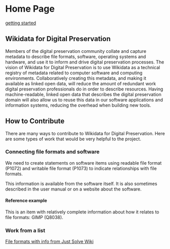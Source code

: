 Home Page
=========

[getting started](getting-started/)

## Wikidata for Digital Preservation
Members of the digital preservation community collate and capture metadata to describe file formats, software, operating systems and hardware, and use it to inform and drive digital preservation processes. The vision of Wikidata for Digital Preservation is to use Wikidata as a technical registry of metadata related to computer software and computing environments. Collaboratively creating this metadata, and making it available as linked open data, will reduce the amount of redundant work digital preservation professionals do in order to describe resources. Having machine-readable, linked open data that describes the digital preservation domain will also allow us to reuse this data in our software applications and information systems, reducing the overhead when building new tools. 

## How to Contribute
There are many ways to contribute to Wikidata for Digital Preservation.
Here are some types of work that would be very helpful to the project. 

### Connecting file formats and software

We need to create statements on software items using readable file format (P1072) and writable file format (P1073) to indicate relationships with file formats.

This information is available from the software itself. It is also sometimes described in the user manual or on a website about the software.
#### Reference example
This is an item with relatively complete information about how it relates to file formats: GIMP (Q8038). 

### Work from a list

[File formats with info from Just Solve Wiki](https://www.wikidata.org/wiki/User:YULdigitalpreservation/FileFormatsList)
